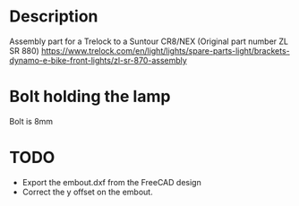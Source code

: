 # Description

Assembly part for a Trelock to a Suntour CR8/NEX  (Original part number ZL SR 880)
https://www.trelock.com/en/light/lights/spare-parts-light/brackets-dynamo-e-bike-front-lights/zl-sr-870-assembly

# Bolt holding the lamp
Bolt is 8mm

# TODO

  - Export the embout.dxf from the FreeCAD design
  - Correct the y offset on the embout.
